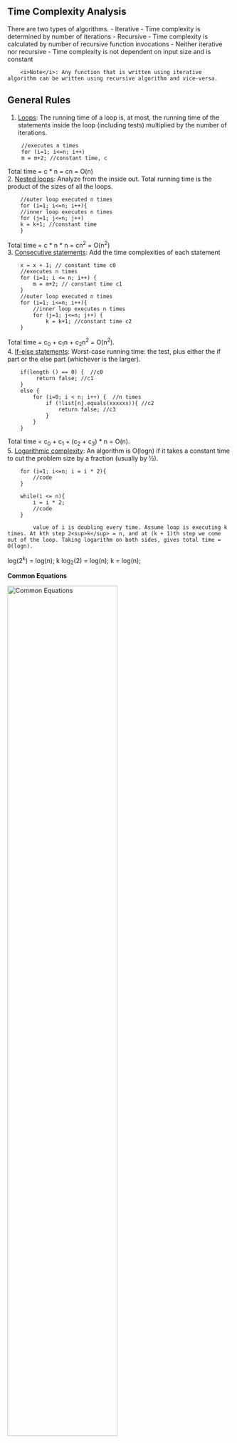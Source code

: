 Time Complexity Analysis
-
There are two types of algorithms. 
	- Iterative 
		- Time complexity is determined by number of iterations
	- Recursive 
		- Time complexity is calculated by number of recursive function invocations
	- Neither iterative nor recursive
		- Time complexity is not dependent on input size and is constant
		
		<i>Note</i>: Any function that is written using iterative algorithm can be written using recursive algorithm and vice-versa. 

General Rules
-
1. <ins>Loops</ins>: The running time of a loop is, at most, the running time of the statements inside the loop (including tests) multiplied by the number of iterations.  

		//executes n times
		for (i=1; i<=n; i++)    
		m = m+2; //constant time, c   
		
Total time = c * n = cn = O(n)  
2. <ins>Nested loops</ins>: Analyze from the inside out. Total running time is the product of the sizes of all the loops.  

		//outer loop executed n times  
		for (i=1; i<=n; i++){  
		//inner loop executes n times  
		for (j=1; j<=n; j++)  
		k = k+1; //constant time  
		}  
		
Total time = c * n * n = cn<sup>2</sup> = O(n<sup>2</sup>)  
3. <ins>Consecutive statements</ins>: Add the time complexities of each statement

		x = x + 1; // constant time c0  
		//executes n times  
		for (i=1; i <= n; i++) {   
			m = m+2; // constant time c1  
		}  
		//outer loop executed n times    
		for (i=1; i<=n; i++){   
			//inner loop executes n times   
			for (j=1; j<=n; j++) {  
				k = k+1; //constant time c2   
		}  
				
Total time = c<sub>0</sub> + c<sub>1</sub>n + c<sub>2</sub>n<sup>2</sup> = O(n<sup>2</sup>).  
4. <ins>If-else statements</ins>: Worst-case running time: the test, plus either the if part or the else part (whichever is the larger).  

		if(length () == 0) {  //c0
			 return false; //c1
		}  
		else {
			for (i=0; i < n; i++) {  //n times
				if (!list[n].equals(xxxxxx)){ //c2
					return false; //c3
				}
			}
		}
		
Total time = c<sub>0</sub> + c<sub>1</sub> + (c<sub>2</sub> + c<sub>3</sub>) * n = O(n).  
5. <ins>Logarithmic complexity</ins>: An algorithm is O(logn) if it takes a constant time to cut the problem size by a fraction (usually by ½). 

		for (i=1; i<=n; i = i * 2){
			//code
		}    
		
		while(i <= n){
			i = i * 2;
			//code
		}	

			value of i is doubling every time. Assume loop is executing k times. At kth step 2<sup>k</sup> = n, and at (k + 1)th step we come out of the loop. Taking logarithm on both sides, gives total time = O(logn).
			
log(2<sup>k</sup>) = log(n);
k log<sub>2</sub>(2) = log(n);
k = log(n);

<b>Common Equations</b>

<img src="commoneq.PNG" alt="Common Equations" align="middle" width="70%">

Amortized Analysis
-
	- Amortized analysis refers to determining the time-averaged running time for a sequence of operations.  
	- Amortized analysis generally applies to a method that consists of a sequence of operations, where the vast majority of the operations are cheap, but some of the operations are expensive.
	- When one event in a sequence affects the cost of later events:
	• One particular task may be expensive.
	• But it may leave data structure in a state that the next few operations become easier.
	
	<i>Example</i>
	Let us consider an array of elements from which we want to find the kth smallest element. We can solve this problem using sorting. After sorting the given array, we just need to return the kth element from it. The cost of performing the sort (assuming comparison based sorting algorithm) is O(nlogn). If we perform n such selections then the average cost of each selection is O(nlogn/n) = O(logn). This clearly indicates that sorting once is reducing the complexity of subsequent operations.


------------------------
Iterative algorithms examples
-----------------------------

Problem 1
---------
	int i=1;
	int s=1;
	while(s <= n){
		i++;
		s= s+i;
	}

To findout howmany times the while gets executed given n as input , let us observe the values of i and s for few iterations.

	i --> 1	 2	3	4	5	6 
	s --> 1  3	6	10	15	21 .... n

The value of s at kth iteration is sum of integers from 1 to k. i.e. at 2nd iteration s value is sum of 1,2 and 3rd iteration it is sum of 1,2,3. The value of s at kth iteration is k(k+1)/2.

Suppose if the condition s <= n, is met at kth iteration.i.e. 
	k(k+1)/2 <= n;
	(k^2+k)/2 <= n;
	k^2 <= n; (ignore lower order terms)
It means k is proportional to √n. 

Answer
------
The time complexity of the above problem is O(√n).

Problem 2
---------
	for(int i=1; i^2 < n;i++){}

Instead of writing i^2 < n, we can write i < √n .i.e. time complexity O(√n).

Note:In the above problem , The best , worst and average cases are same, so we can write θ(√n).
	
Answer
------
The time complexity of the above problem is θ(√n).

Problem 3
---------
	int i,j,k,n;
	for(int i=1; i<= n; i++){
		for(int j=1; j<=i; j++){
			for(int k=1; k<= 100; k++){
				System.out.println("k" + k);
			}
		}
	}

Time taken for innermost for loop is not dependent on input size n. It takes constant time.
Lets observe the values of i,j,k with input size n.

i -->	1	2	3	4	...n
j -->	1	2	3	4	...n
k -->	100	200	300	400	...n*100

Total time for executing n iterations is (100+200+300+400 ...+n*100) = 100n(n+1)/2.

Answer
------
The time complexity of the problem is O(n*n).

Problem 4
---------
	int i,j,k,n;
	for(int i=1; i<= n; i++){
		for(int j=1; j<=i*i; j++){
			for(int k=1; k<= n/2; k++){
				System.out.println("k" + k);
			}
		}
	}

Lets observe the values of i,j,k with input size n.

i -->	1	2		3		4		...n
j -->	1	4		9		16		...n
k -->	n/2	4n/2		9n/2		16n/26		...(n^2*n)/2

Total time complexity for an input size of n is 
	n/2 + 4n/2 + 9n/2 ....(n^2)*n/2 = n/2(1+2*2+3*3+ ...n*n) = (n/2)*(n)(n+1)(2n+1)/6

Answer
------	
The time complexity of the problem is O(n*n*n*n).i.e. n power 4.

Problem 5
---------
	for(int i=1;i<n;i=i*2){
		//logic
	}
L
lets observe i value for an input size n

i --> 1	 	2	 4	 8 		...n
	  2^0	2^1	 2^2 2^3	...2^k

If i takes k iterations to reach value of n, then 2^k = n. i.e. k = log2(n)

Answer:
-------
The time complexity of the problem is O(log2(n))

Note: if i value is incremented as i*3, then time complexity is log3(n). depending on the order of increase of i, base of the log function changes.

Problem 6
---------
	int i,j,k,n;
	for(int i=n/2; i<= n; i++){ //n/2 times
		for(int j=1; j<=n/2; j++){ // n/2 times
			for(int k=1; k<= n; k=k*2){ //logn times
				System.out.println("k" + k);
			}
		}
	}

The outer for loop executes from n/2 to n. i.e. n/2 times. The middle for loop executes from 1 to n/2. i.e. n/2 times. The innermost for loop executes log2(n). 

Total time complexity is : (n/2)(n/2)log2(n)

Answer:
-------
The time complexity of the problem is O(n*n*log2(n))

Problem 7
---------
	int i,j,k,n;
	for(int i=n/2; i<= n; i++){ //n/2 times
		for(int j=1; j<=n; j=2*j){ // log2(n) times
			for(int k=1; k<= n; k=k*2){ //log2(n) times
				System.out.println("k" + k);
			}
		}
	}

Total time complexity is : (n/2)(log2(n))(log2(n))

Answer:
-------
The time complexity of the problem is O(n(log2(n))(log2(n)))

Note: To achieve the log(n) complexity using for loop(or while loop) in reverse order it the code should be like this.
	
	for(int i=n; i>1 ; i=n/2){}
	
	while(n>1){
		n=n/2
	}

The above two loops also have time complexity of log2(n)

Problem 8
---------
	
	for(int i=1; i<= n; i++){ 
		for(int j=1; j<=n; j=j+i){ 
			
		}
	}

The inner loop depends on outer loop for increment. Lets unroll this.

i --> 1		2		3		...n
j --> n		n/2		n/3		...1

Note: Inner for loop increments with the value of i. It means every iteration of inner for loop executes n/i times.

Time complexity is n(1+1/2+1/3...+1/n) = nlogn

Answer:
-------
The time complexity of the problem is O(nlogn)

Problem 9
---------
	int n=2^2^k;
	for(int i=1; i<= n; i++){ 
		j=2;
		while(j<=n){
			j=j^2;
		}
	}

Outer for loop executes n times given an input size n. As n value depends on k, lets see how k value impacts while loop.

k --> 1			2			3				
n --> 4			16			256
j --> (2,4)		(2,4,16)	(2,4,16,256)	
Total n*2		n*3			n*4 

So, for a given k value Total no of iterations of while loop is (k+1). Outer for loop executes n times. so total time is n*(k+1).

To find the total time with the input size n, we need to convert k value to n. i.e. 
	n=2^2^k;
applying logarithm on both sides	
	logn = 2^k;
again applying logarithm,
	log(logn) = k;

Answer:
-------
The time complexity of the problem is O(nlog(logn))


